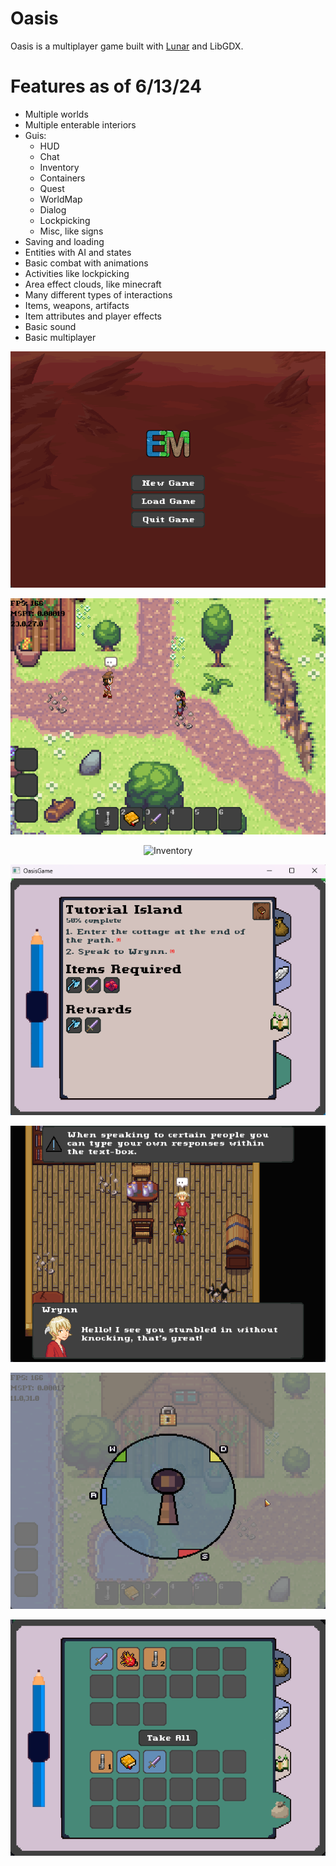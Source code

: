 # Oasis
Oasis is a multiplayer game built with [Lunar](https://github.com/Vrekt/LunarGdx) and LibGDX.

# Features as of 6/13/24
- Multiple worlds
- Multiple enterable interiors
- Guis:
  - HUD
  - Chat
  - Inventory
  - Containers
  - Quest
  - WorldMap
  - Dialog
  - Lockpicking
  - Misc, like signs
- Saving and loading
- Entities with AI and states
- Basic combat with animations
- Activities like lockpicking
- Area effect clouds, like minecraft
- Many different types of interactions
- Items, weapons, artifacts
- Item attributes and player effects
- Basic sound
- Basic multiplayer

<p align="center">
  <img src="main_menu.gif" alt="Main Menu">
</p>

<p align="center">
  <img src="world.png" alt="Overworld">
</p>

<p align="center">
  <img src="inventory" alt="Inventory">
</p>

<p align="center">
  <img src="screenshot_3.png" alt="Quest UI">
</p>

<p align="center">
  <img src="dialog.png" alt="Dialog">
</p>

<p align="center">
  <img src="lockpicking.png" alt="Lockpicking">
</p>

<p align="center">
  <img src="chest.png" alt="Chest">
</p>
